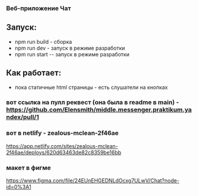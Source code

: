 ### Веб-приложение Чат

## Запуск:

- npm run build - сборка
- npm run dev -  запуск в режиме разработки
- npm run start -- запуск в режиме разработки

## Как работает:

- пока статичные html страницы - есть слушатели на кнопках

###  вот ссылка на пулл реквест (она была в readme в main) - https://github.com/Elensmith/middle.messenger.praktikum.yandex/pull/1
### вот в netlify - zealous-mclean-2f46ae 
https://app.netlify.com/sites/zealous-mclean-2f46ae/deploys/620d63463de82c8359be16bb 

### макет в фигме
https://www.figma.com/file/24EUnEHGEDNLdOcxg7ULwV/Chat?node-id=0%3A1
